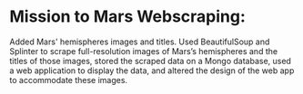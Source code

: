 # Mission to Mars Webscraping:

Added Mars' hemispheres images and titles. Used BeautifulSoup and Splinter to scrape full-resolution images of Mars’s hemispheres and the titles of those images, stored the scraped data on a Mongo database, used a web application to display the data, and altered the design of the web app to accommodate these images.
